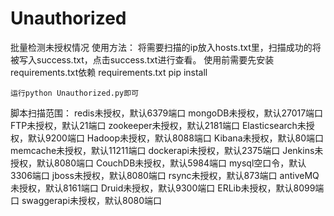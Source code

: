 # Unauthorized
批量检测未授权情况
使用方法：
	将需要扫描的ip放入hosts.txt里，扫描成功的将被写入success.txt，点击success.txt进行查看。
	使用前需要先安装requirements.txt依赖   requirements.txt pip install

	运行python Unauthorized.py即可

脚本扫描范围：
	redis未授权，默认6379端口
	mongoDB未授权，默认27017端口
	FTP未授权，默认21端口
	zookeeper未授权，默认2181端口
	Elasticsearch未授权，默认9200端口
	Hadoop未授权，默认8088端口
	Kibana未授权，默认80端口
	memcache未授权，默认11211端口
	dockerapi未授权，默认2375端口
	Jenkins未授权，默认8080端口
	CouchDB未授权，默认5984端口
	mysql空口令，默认3306端口
	jboss未授权，默认8080端口
	rsync未授权，默认873端口
	antiveMQ未授权，默认8161端口
	Druid未授权，默认9300端口
	ERLib未授权，默认8099端口
	swaggerapi未授权，默认8080端口
